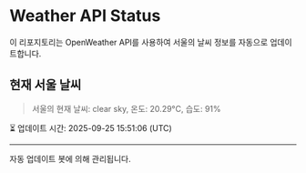 
# Weather API Status

이 리포지토리는 OpenWeather API를 사용하여 서울의 날씨 정보를 자동으로 업데이트합니다.

## 현재 서울 날씨
> 서울의 현재 날씨: clear sky, 온도: 20.29°C, 습도: 91%

⏳ 업데이트 시간: 2025-09-25 15:51:06 (UTC)

---
자동 업데이트 봇에 의해 관리됩니다.
